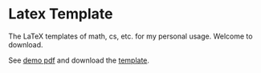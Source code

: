 # Latex Template

The LaTeX templates of math, cs, etc. for my personal usage. Welcome to download. 

See [demo pdf](/demo/demo.pdf) and download the [template](template.tex).
